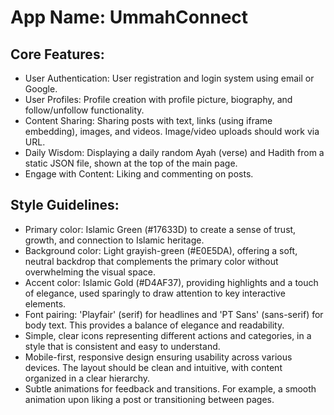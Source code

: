 # **App Name**: UmmahConnect

## Core Features:

- User Authentication: User registration and login system using email or Google.
- User Profiles: Profile creation with profile picture, biography, and follow/unfollow functionality.
- Content Sharing: Sharing posts with text, links (using iframe embedding), images, and videos. Image/video uploads should work via URL.
- Daily Wisdom: Displaying a daily random Ayah (verse) and Hadith from a static JSON file, shown at the top of the main page.
- Engage with Content: Liking and commenting on posts.

## Style Guidelines:

- Primary color: Islamic Green (#17633D) to create a sense of trust, growth, and connection to Islamic heritage.
- Background color: Light grayish-green (#E0E5DA), offering a soft, neutral backdrop that complements the primary color without overwhelming the visual space.
- Accent color: Islamic Gold (#D4AF37), providing highlights and a touch of elegance, used sparingly to draw attention to key interactive elements.
- Font pairing: 'Playfair' (serif) for headlines and 'PT Sans' (sans-serif) for body text. This provides a balance of elegance and readability.
- Simple, clear icons representing different actions and categories, in a style that is consistent and easy to understand.
- Mobile-first, responsive design ensuring usability across various devices. The layout should be clean and intuitive, with content organized in a clear hierarchy.
- Subtle animations for feedback and transitions. For example, a smooth animation upon liking a post or transitioning between pages.